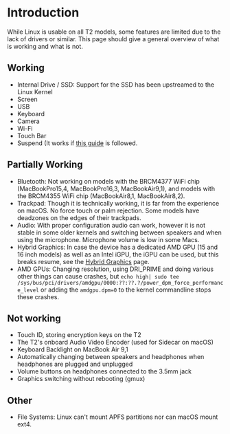 # Introduction

While Linux is usable on all T2 models, some features are limited due to the lack of drivers or similar. This page should give a general overview of what is working and what is not.

## Working

- Internal Drive / SSD: Support for the SSD has been upstreamed to the Linux Kernel
- Screen
- USB
- Keyboard
- Camera
- Wi-Fi
- Touch Bar
- Suspend (It works if [this guide](https://wiki.t2linux.org/guides/dkms/#fixing-suspend) is followed.

## Partially Working

- Bluetooth: Not working on models with the BRCM4377 WiFi chip (MacBookPro15,4, MacBookPro16,3, MacBookAir9,1), and models with the BRCM4355 WiFi chip (MacBookAir8,1, MacBookAir8,2).
- Trackpad: Though it is technically working, it is far from the experience on macOS. No force touch or palm rejection. Some models have deadzones on the edges of their trackpads.
- Audio: With proper configuration audio can work, however it is not stable in some older kernels and switching between speakers and when using the microphone. Microphone volume is low in some Macs.
- Hybrid Graphics: In case the device has a dedicated AMD GPU (15 and 16 inch models) as well as an Intel iGPU, the iGPU can be used, but this breaks resume, see the [Hybrid Graphics](https://wiki.t2linux.org/guides/hybrid-graphics/) page.
- AMD GPUs: Changing resolution, using DRI_PRIME and doing various other things can cause crashes, but `echo high| sudo tee /sys/bus/pci/drivers/amdgpu/0000:??:??.?/power_dpm_force_performance_level` or adding the `amdgpu.dpm=0` to the kernel commandline stops these crashes.

## Not working

- Touch ID, storing encryption keys on the T2
- The T2's onboard Audio Video Encoder (used for Sidecar on macOS)
- Keyboard Backlight on MacBook Air 9,1
- Automatically changing between speakers and headphones when headphones are plugged and unplugged
- Volume buttons on headphones connected to the 3.5mm jack
- Graphics switching without rebooting (gmux)

## Other

- File Systems: Linux can't mount APFS partitions nor can macOS mount ext4.
